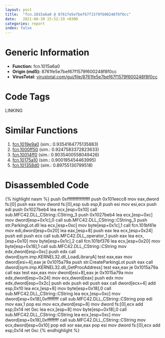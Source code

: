 ```yaml
---
layout: post
title:  "fcn.1015a6a0 @ 8761fe5e7bef67f1579f600248f8f0cc"
date:   2021-08-30 15:52:19 +0300
categories: report
index: false
---
```


# Generic Information
- **Function:** fcn.1015a6a0
- **Origin (md5):** 8761fe5e7bef67f1579f600248f8f0cc
- **VirusTotal:** [virustotal.com/gui/file/8761fe5e7bef67f1579f600248f8f0cc][virustotal_ref]

# Code Tags
<span class="tag" id="LINKING">LINKING</span>


# Similar Functions

1. [fcn.1019e9a0][similar_1_ref] (sim.: 0.9354164775135883)
2. [fcn.1000ff50][similar_2_ref] (sim.: 0.9247583372823633)
3. [fcn.10014ff0][similar_3_ref] (sim.: 0.9035400558049426)
4. [fcn.10175a10][similar_4_ref] (sim.: 0.900195454463995)
5. [fcn.101358d0][similar_5_ref] (sim.: 0.89755130799518)


# Disassembled Code

{% highlight nasm %}
push 0xffffffffffffffff
push 0x101eecc8
mov eax,dword fs:[0]
push eax
mov dword fs:[0],esp
sub esp,8
push esi
mov esi,ecx
push edi
push 0x1027beb4
lea ecx,[esp+0x10]
call sub.MFC42.DLL_CString::CString_3
push 0x1027beb4
lea ecx,[esp+0xc]
mov dword[esp+0x1c],0
call sub.MFC42.DLL_CString::CString_3
push str.ParkingLot.dll
lea ecx,[esp+0xc]
mov byte[esp+0x1c],1
call fcn.101bf41e
mov edi,dword[esp+0x20]
lea eax,[esp+8]
push eax
lea ecx,[esp+0x24]
push edi
push ecx
call sub.MFC42.DLL_operator_1
push eax
lea ecx,[esp+0x10]
mov byte[esp+0x1c],2
call fcn.101bf376
lea ecx,[esp+0x20]
mov byte[esp+0x18],1
call sub.MFC42.DLL_CString::CString
mov edx,dword[esp+0xc]
push edx
call dword[sym.imp.KERNEL32.dll_LoadLibraryA]
test eax,eax
mov dword[esi+4],eax
je 0x1015a79a
push str.CreateParkingLot
push eax
call dword[sym.imp.KERNEL32.dll_GetProcAddress]
test eax,eax
je 0x1015a79a
call eax
test eax,eax
mov dword[esi+8],eax
je 0x1015a79a
mov edx,dword[esp+0x24]
mov ecx,dword[eax]
push edx
mov edx,dword[esp+0x2c]
push edx
push edi
push eax
call dword[ecx+4]
add esp,0x10
lea ecx,[esp+8]
mov byte[esp+0x18],0
call sub.MFC42.DLL_CString::CString
lea ecx,[esp+0xc]
mov dword[esp+0x18],0xffffffff
call sub.MFC42.DLL_CString::CString
pop edi
mov eax,1
pop esi
mov ecx,dword[esp+8]
mov dword fs:[0],ecx
add esp,0x14
ret 0xc
lea ecx,[esp+8]
mov byte[esp+0x18],0
call sub.MFC42.DLL_CString::CString
lea ecx,[esp+0xc]
mov dword[esp+0x18],0xffffffff
call sub.MFC42.DLL_CString::CString
mov ecx,dword[esp+0x10]
pop edi
xor eax,eax
pop esi
mov dword fs:[0],ecx
add esp,0x14
ret 0xc
{% endhighlight %}


[similar_1_ref]: /report/fcn.1019e9a0@8761fe5e7bef67f1579f600248f8f0cc
[similar_2_ref]: /report/fcn.1000ff50@8761fe5e7bef67f1579f600248f8f0cc
[similar_3_ref]: /report/fcn.10014ff0@8761fe5e7bef67f1579f600248f8f0cc
[similar_4_ref]: /report/fcn.10175a10@8761fe5e7bef67f1579f600248f8f0cc
[similar_5_ref]: /report/fcn.101358d0@8761fe5e7bef67f1579f600248f8f0cc
[virustotal_ref]: https://www.virustotal.com/gui/file/8761fe5e7bef67f1579f600248f8f0cc